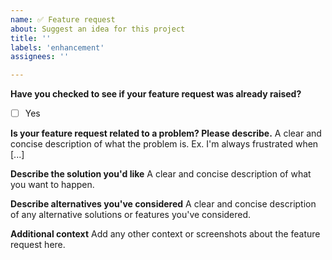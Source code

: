 ```yaml
---
name: ✅ Feature request
about: Suggest an idea for this project
title: ''
labels: 'enhancement'
assignees: ''

---
```


**Have you checked to see if your feature request was already raised?**
- [ ] Yes

**Is your feature request related to a problem? Please describe.**
A clear and concise description of what the problem is. Ex. I'm always frustrated when [...]

**Describe the solution you'd like**
A clear and concise description of what you want to happen.

**Describe alternatives you've considered**
A clear and concise description of any alternative solutions or features you've considered.

**Additional context**
Add any other context or screenshots about the feature request here.
